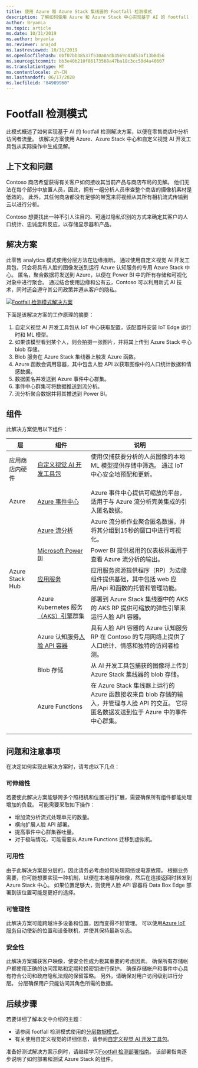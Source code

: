 ```yaml
---
title: 使用 Azure 和 Azure Stack 集线器的 Footfall 检测模式
description: 了解如何使用 Azure 和 Azure Stack 中心实现基于 AI 的 footfall 检测解决方案，以便分析零售商店流量。
author: BryanLa
ms.topic: article
ms.date: 10/31/2019
ms.author: bryanla
ms.reviewer: anajod
ms.lastreviewed: 10/31/2019
ms.openlocfilehash: 0bf07bb38537f530a0adb3569c43d53af13b8d56
ms.sourcegitcommit: bb3e40b210f86173568a47ba18c3cc50d4a40607
ms.translationtype: MT
ms.contentlocale: zh-CN
ms.lasthandoff: 06/17/2020
ms.locfileid: "84909960"
---
```

# <a name="footfall-detection-pattern"></a>Footfall 检测模式

此模式概述了如何实现基于 AI 的 footfall 检测解决方案，以便在零售商店中分析访问者流量。 该解决方案使用 Azure、Azure Stack 中心和自定义视觉 AI 开发工具包从实际操作中生成见解。

## <a name="context-and-problem"></a>上下文和问题

Contoso 商店希望获得有关客户如何接收其当前产品与商店布局的见解。 他们无法在每个部分中放置人员，因此，拥有一组分析人员审查整个商店的摄像机素材是低效的。 此外，其任何商店都没有足够的带宽来将视频从其所有相机流式传输到云以进行分析。

Contoso 想要找出一种不引人注目的、可通过隐私识别的方式来确定其客户的人口统计、忠诚度和反应，以存储显示器和产品。

## <a name="solution"></a>解决方案

此零售 analytics 模式使用分层方法在边缘推断。 通过使用自定义视觉 AI 开发工具包，只会将具有人脸的图像发送到运行 Azure 认知服务的专用 Azure Stack 中心。 匿名，聚合数据将发送到 Azure，以便在 Power BI 中的所有存储和可视化对象中进行聚合。 通过结合使用边缘和公有云，Contoso 可以利用新式 AI 技术，同时还会遵守其公司政策并遵从客户的隐私。

[![Footfall 检测模式解决方案](media/pattern-retail-footfall-detection/solution-architecture.png)](media/pattern-retail-footfall-detection/solution-architecture.png)

下面是该解决方案的工作原理的摘要：

1. 自定义视觉 AI 开发工具包从 IoT 中心获取配置，该配置将安装 IoT Edge 运行时和 ML 模型。
2. 如果该模型看到某个人，则会拍摄一张图片，并将其上传到 Azure Stack 中心 blob 存储。
3. Blob 服务在 Azure Stack 集线器上触发 Azure 函数。
4. Azure 函数会调用容器，其中包含人脸 API 以获取图像中的人口统计数据和情感数据。
5. 数据匿名并发送到 Azure 事件中心群集。
6. 事件中心群集可将数据推送到流分析。
7. 流分析聚合数据并将其推送到 Power BI。

## <a name="components"></a>组件

此解决方案使用以下组件：

| 层 | 组件 | 说明 |
|----------|-----------|-------------|
| 应用商店内硬件 | [自定义视觉 AI 开发工具包](https://azure.github.io/Vision-AI-DevKit-Pages/) | 使用仅捕获要分析的人员图像的本地 ML 模型提供存储中筛选。 通过 IoT 中心安全地预配和更新。<br><br>|
| Azure | [Azure 事件中心](/azure/event-hubs/) | Azure 事件中心提供可缩放的平台，适用于与 Azure 流分析完美集成的引入匿名数据。 |
|  | [Azure 流分析](/azure/stream-analytics/) | Azure 流分析作业聚合匿名数据，并将其分组到15秒的窗口中进行可视化。 |
|  | [Microsoft Power BI](https://powerbi.microsoft.com/) | Power BI 提供易用的仪表板界面用于查看 Azure 流分析的输出。 |
| Azure Stack Hub | [应用服务](/azure-stack/operator/azure-stack-app-service-overview.md) | 应用服务资源提供程序（RP）为边缘组件提供基础，其中包括 web 应用/Api 和函数的托管和管理功能。 |
| | Azure Kubernetes 服务[（AKS）引擎](https://github.com/Azure/aks-engine)群集 | 部署到 Azure Stack 集线器中的 AKS 的 AKS RP 提供可缩放的弹性引擎来运行人脸 API 容器。 |
| | Azure 认知服务[人脸 API 容器](/azure/cognitive-services/face/face-how-to-install-containers)| 具有人脸 API 容器的 Azure 认知服务 RP 在 Contoso 的专用网络上提供了人口统计、情感和独特的访问者检测。 |
| | Blob 存储 | 从 AI 开发工具包捕获的图像将上传到 Azure Stack 集线器的 blob 存储。 |
| | Azure Functions | 在 Azure Stack 集线器上运行的 Azure 函数接收来自 blob 存储的输入，并管理与人脸 API 的交互。 它将匿名数据发送到位于 Azure 中的事件中心群集。<br><br>|

## <a name="issues-and-considerations"></a>问题和注意事项

在决定如何实现此解决方案时，请考虑以下几点：

### <a name="scalability"></a>可伸缩性

若要使此解决方案能够跨多个照相机和位置进行扩展，需要确保所有组件都能处理增加的负载。 可能需要采取如下操作：

- 增加流分析流式处理单元的数量。
- 横向扩展人脸 API 部署。
- 提高事件中心群集吞吐量。
- 对于极端情况，可能需要从 Azure Functions 迁移到虚拟机。

### <a name="availability"></a>可用性

由于此解决方案是分层的，因此请务必考虑如何处理网络或电源故障。 根据业务需要，你可能想要实现一种机制，以便在本地缓存映像，然后在连接返回时转发到 Azure Stack 中心。 如果位置足够大，则使用人脸 API 容器将 Data Box Edge 部署到该位置可能是更好的选择。

### <a name="manageability"></a>可管理性

此解决方案可能跨越许多设备和位置，因而变得不好管理。 可以使用[Azure IoT 服务](/azure/iot-fundamentals/)自动使新的位置和设备联机，并使其保持最新状态。

### <a name="security"></a>安全性

此解决方案捕获客户映像，使安全性成为极其重要的考虑因素。 确保所有存储帐户都使用正确的访问策略和定期轮换密钥进行保护。 确保存储帐户和事件中心具有符合公司和政府隐私法规的保留策略。 另外，请确保对用户访问级别进行分层。 分层确保用户只能访问其角色所需的数据。

## <a name="next-steps"></a>后续步骤

若要详细了解本文中介绍的主题：

- 请参阅 footfall 检测模式使用的[分层数据模式](https://aka.ms/tiereddatadeploy)。
- 有关使用自定义视觉的详细信息，请参阅[自定义视觉 AI 开发工具包](https://azure.github.io/Vision-AI-DevKit-Pages/)。 

准备好测试解决方案示例时，请继续学习[Footfall 检测部署指南](solution-deployment-guide-retail-footfall-detection.md)。 该部署指南逐步说明了如何部署和测试 Azure Stack 的组件。
